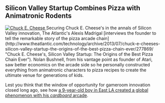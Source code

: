 

## Silicon Valley Startup Combines Pizza with Animatronic Rodents

<a href="http://www.theatlantic.com/technology/archive/2013/07/chuck-e-cheeses-silicon-valley-startup-the-origins-of-the-best-pizza-chain-ever/277869/" title="Chuck E. Cheese's, Silicon Valley Startup: The Origins of the Best Pizza Chain Ever">
<img src="https://s3.amazonaws.com/parentcc-img/newsletter/7/chucke.jpg" alt="Chuck E. Cheese" />
</a>
Securing Chuck E. Cheese's in the annals of Silicon Valley innovation, The Atlantic's Alexis Madrigal [interviews the founder to tell the remarkable story of the pizza arcade chain](http://www.theatlantic.com/technology/archive/2013/07/chuck-e-cheeses-silicon-valley-startup-the-origins-of-the-best-pizza-chain-ever/277869/ "Chuck E. Cheese's, Silicon Valley Startup: The Origins of the Best Pizza Chain Ever"). Nolan Bushnell, from his vantage point as founder of Atari, saw better economics on the arcade side so he personally constructed everything from animatronic characters to pizza recipes to create the ultimate venue for generations of kids.

Lest you think that the window of opportunity for gameroom innovation closed long ago, see how [a 9-year-old boy in East LA created a global phenomenon with his *cardboard* arcade](http://cainesarcade.com "Caine's Arcade").
